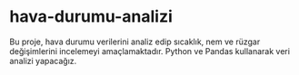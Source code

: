 # hava-durumu-analizi
Bu proje, hava durumu verilerini analiz edip sıcaklık, nem ve rüzgar değişimlerini incelemeyi amaçlamaktadır. Python ve Pandas kullanarak veri analizi yapacağız.
